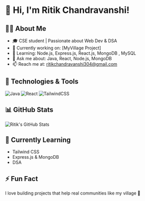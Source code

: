 # 👋 Hi, I'm Ritik Chandravanshi!

## 👨‍💻 About Me
- 🎓 CSE student | Passionate about Web Dev & DSA
- 🔭 Currently working on: [MyVillage Project]
- 🌱 Learning: Node.js, Express.js, React.js, MongoDB , MySQL
- 💬 Ask me about: Java, React, Node.js, MongoDB
- 📫 Reach me at: ritikchandravanshi304@gmail.com

## 🚀 Technologies & Tools
![Java](https://www.oracle.com/java/)
![React](https://react.dev/)
![TailwindCSS](https://tailwindcss.com/docs)

## 📊 GitHub Stats
![Ritik's GitHub Stats](https://github-readme-stats.vercel.app/api?username=ritik-codes-maker&show_icons=true&theme=radical)

## 🧠 Currently Learning
- Tailwind CSS
- Express.js & MongoDB
- DSA

## ⚡ Fun Fact
I love building projects that help real communities like my village 🏡
